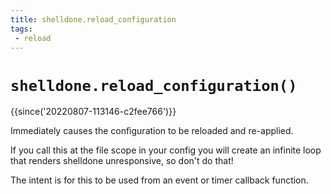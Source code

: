 ```yaml
---
title: shelldone.reload_configuration
tags:
 - reload
---
```

# `shelldone.reload_configuration()`

{{since('20220807-113146-c2fee766')}}

Immediately causes the configuration to be reloaded and re-applied.

If you call this at the file scope in your config you will create
an infinite loop that renders shelldone unresponsive, so don't do that!

The intent is for this to be used from an event or timer callback function.
